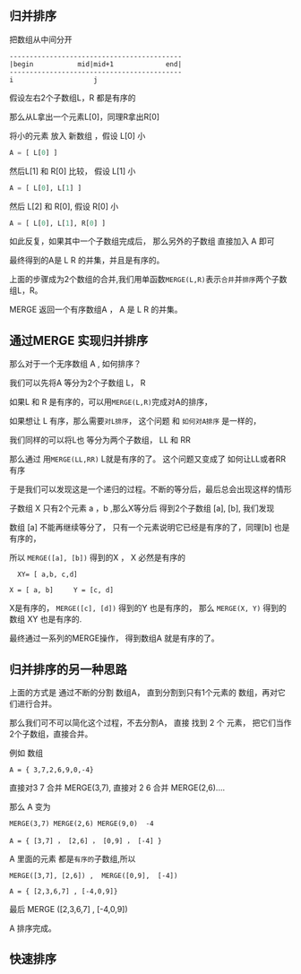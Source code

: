 归并排序
-------

把数组从中间分开
```
-------------------------------------------
|begin           mid|mid+1             end|
-------------------------------------------
i                    j
```
假设左右2个子数组L，R 都是有序的

那么从L拿出一个元素L[0]，同理R拿出R[0]

将小的元素 放入 新数组 ，假设 L[0] 小
```python
A = [ L[0] ]
```
然后L[1] 和 R[0]  比较， 假设 L[1] 小
```python
A = [ L[0], L[1] ]
```
然后 L[2] 和 R[0], 假设 R[0] 小

```python
A = [ L[0], L[1], R[0] ]
```

如此反复，如果其中一个子数组完成后， 那么另外的子数组 直接加入 A 即可

最终得到的A是 L R 的并集，并且是有序的。

上面的步骤成为2个数组的合并,我们用单函数`MERGE(L,R)`表示`合并`并`排序`两个子数组L，R。

MERGE 返回一个有序数组A ， A 是 L R 的并集。 

通过MERGE 实现归并排序
----------

那么对于一个无序数组 A , 如何排序？

我们可以先将A 等分为2个子数组 L， R

如果L 和 R 是有序的，可以用`MERGE(L,R)`完成对A的排序，

如果想让 L 有序，那么需要`对L排序`， 这个问题 和 `如何对A排序` 是一样的，

我们同样的可以将L也 等分为两个子数组，  LL  和 RR

那么通过 用`MERGE(LL,RR)` L就是有序的了。 这个问题又变成了 如何让LL或者RR有序

于是我们可以发现这是一个递归的过程。不断的等分后，最后总会出现这样的情形

子数组 X 只有2个元素 a ，b  ,那么X等分后 得到2个子数组 [a], [b], 我们发现

数组 [a] 不能再继续等分了， 只有一个元素说明它已经是有序的了，同理[b] 也是有序的，

所以 `MERGE([a], [b])` 得到的X ， X 必然是有序的

```
  XY= [ a,b, c,d]

X = [ a, b]     Y = [c, d]

```
X是有序的，  `MERGE([c], [d])` 得到的Y 也是有序的， 那么  `MERGE(X, Y)` 得到的 数组 XY 也是有序的.

最终通过一系列的MERGE操作， 得到数组A 就是有序的了。



归并排序的另一种思路
-----------

上面的方式是 通过不断的分割 数组A， 直到分割到只有1个元素的 数组，再对它们进行合并。

那么我们可不可以简化这个过程，不去分割A， 直接 找到 2 个 元素， 把它们当作 2个子数组，直接合并。

例如 数组 
```
A = { 3,7,2,6,9,0,-4}
```
直接对3 7 合并 MERGE(3,7), 直接对 2 6 合并 MERGE(2,6)....

那么 A 变为
```
MERGE(3,7) MERGE(2,6) MERGE(9,0)  -4 

A = { [3,7] ， [2,6] ， [0,9] ， [-4] }
```
A 里面的元素 都是`有序的`子数组,所以
```
MERGE([3,7], [2,6]) ,  MERGE([0,9],  [-4])

A = { [2,3,6,7] , [-4,0,9]}
```
最后 MERGE ([2,3,6,7] , [-4,0,9])

A 排序完成。




快速排序
--------
